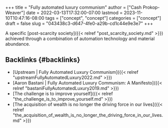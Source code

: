+++
title = "Fully automated luxury communism"
author = ["Cash Prokop-Weaver"]
date = 2022-03-13T17:32:00-07:00
lastmod = 2023-11-10T10:47:16-08:00
tags = ["concept", "concept"]
categories = ["concept"]
draft = false
slug = "043438c3-d647-4fe0-a29b-cd1c44e9e3e7"
+++

A specific [post-scarcity society]({{< relref "post_scarcity_society.md" >}}) achieved through a combination of automation technology and material abundance.


## Backlinks {#backlinks}

-   [Upstream | Fully Automated Luxury Communism]({{< relref "upstreamFullyAutomatedLuxury2022.md" >}})
-   [Aaron Bastani | Fully Automated Luxury Communism: A Manifesto]({{< relref "bastaniFullyAutomatedLuxury2019.md" >}})
-   [The challenge is to improve yourself]({{< relref "the_challenge_is_to_improve_yourself.md" >}})
-   [The acquisition of wealth is no longer the driving force in our lives]({{< relref "the_acquisition_of_wealth_is_no_longer_the_driving_force_in_our_lives.md" >}})
